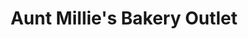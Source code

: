 ---
title: "Aunt Millie's Bakery Outlet"
url: /fort-wayne/aunt-millies-bakery-outlet/
shop: bakery
---